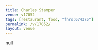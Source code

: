 ```yaml
---
title: Charles Stamper
venue: v17052
tags: [restaurant, food, "fhrs:674375"]
permalink: /v/17052/
layout: venue
---
```

null